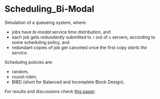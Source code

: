 # Scheduling_Bi-Modal

Simulation of a queueing system, where:
* jobs have _bi-modal_ service time distribution, and
* each job gets _redundantly_ submitted to `r` out of `n` servers, according to some scheduling policy, and
* redundant copies of job get canceled once the first copy _starts the service_.

Scheduling policies are:
* random,
* round-robin,
* BIBD (short for Balanced and Incomplete Block Design).

For results and discussions check [this paper](https://arxiv.org/pdf/1908.02415.pdf).
